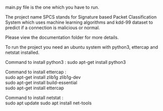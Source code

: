 main.py file is the one which you have to run.

The project name SPCS stands for Signature based Packet Classification System which uses machine learning algorithms and kdd-99 dataset to predict if a connection is malicious or normal.

Please view the documentation folder for more details.

To run the project you need an ubuntu system with python3, ettercap and netstat installed.

Command to install python3 :
  sudo apt-get install python3
  
Command to install ettercap :  
  sudo apt-get install zlib1g zlib1g-dev  
  sudo apt-get install build-essential  
  sudo apt-get install ettercap  
  
Command to install netstat :  
  sudo apt update
  sudo apt install net-tools
